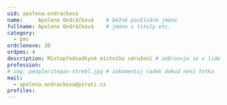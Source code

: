 ```yaml
---
uid: apolena.ondrackova
name:     Apolena Ondráčková  	# běžně používáné jméno
fullname: Apolena Ondráčková  	# jméno s tituly etc.
category:
  - pms
ordclenove: 30
ordpms: 4
description: Místopředsedkyně místního sdružení # zobrazuje se v lide
profession: 
# img: people/stepan-strebl.jpg # zakomentuj radek dokud není fotka
mail:
  - apolena.ondrackova@pirati.cz
profiles:
---
```

